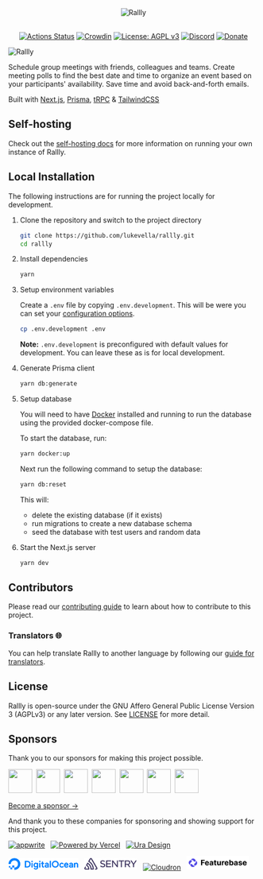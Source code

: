 <div align="center">
  
<img src="./assets/images/logo-color.svg" width="200px" alt="Rallly" />

</div>
<br />
<div align="center">
  
[![Actions Status](https://github.com/lukevella/rallly/actions/workflows/ci.yml/badge.svg)](https://github.com/lukevella/rallly/actions)
[![Crowdin](https://badges.crowdin.net/rallly/localized.svg)](https://crowdin.com/project/rallly)
[![License: AGPL v3](https://img.shields.io/badge/License-AGPL_v3-orange.svg)](https://www.gnu.org/licenses/agpl-3.0)
[![Discord](https://img.shields.io/badge/-Join%20Chat-7289DA?logo=discord&logoColor=white)](https://discord.gg/uzg4ZcHbuM)
[![Donate](https://img.shields.io/badge/-Donate%20with%20Paypal-white?logo=paypal)](https://www.paypal.com/donate/?hosted_button_id=7QXP2CUBLY88E)

</div>

<img src="./assets/images/splash.png" alt="Rallly" />

Schedule group meetings with friends, colleagues and teams. Create meeting polls to find the best date and time to organize an event based on your participants' availability. Save time and avoid back-and-forth emails.

Built with [Next.js](https://github.com/vercel/next.js/), [Prisma](https://github.com/prisma/prisma), [tRPC](https://github.com/trpc/trpc) & [TailwindCSS](https://github.com/tailwindlabs/tailwindcss)

## Self-hosting

Check out the [self-hosting docs](https://support.rallly.co/self-hosting) for more information on running your own instance of Rallly.

## Local Installation

The following instructions are for running the project locally for development.

1. Clone the repository and switch to the project directory

   ```bash
   git clone https://github.com/lukevella/rallly.git
   cd rallly
   ```

2. Install dependencies

   ```bash
   yarn
   ```

3. Setup environment variables

   Create a `.env` file by copying `.env.development`. This will be were you can set your [configuration options](https://support.rallly.co/self-hosting/configuration-options).

   ```bash
   cp .env.development .env
   ```

   **Note:** `.env.development` is preconfigured with default values for development. You can leave these as is for local development.

4. Generate Prisma client

   ```bash
   yarn db:generate
   ```

5. Setup database

   You will need to have [Docker](https://docs.docker.com/get-docker/) installed and running to run the database using the provided docker-compose file.

   To start the database, run:

   ```bash
   yarn docker:up
   ```

   Next run the following command to setup the database:

   ```bash
   yarn db:reset
   ```

   This will:

   - delete the existing database (if it exists)
   - run migrations to create a new database schema
   - seed the database with test users and random data

6. Start the Next.js server

   ```bash
   yarn dev
   ```

## Contributors

Please read our [contributing guide](CONTRIBUTING.md) to learn about how to contribute to this project.

### Translators 🌐

You can help translate Rallly to another language by following our [guide for translators](https://support.rallly.co/contribute/translations).

## License

Rallly is open-source under the GNU Affero General Public License Version 3 (AGPLv3) or any later version. See [LICENSE](LICENSE) for more detail.

## Sponsors

Thank you to our sponsors for making this project possible.

<a href="https://github.com/coderabbitai" target="_blank"><img src="https://avatars.githubusercontent.com/u/132028505?s=200&v=4" width="48" height="48" /></a>&nbsp;
<a href="https://github.com/cpnielsen" target="_blank"><img src="https://avatars.githubusercontent.com/u/1258576?v=4" width="48" height="48" /></a>&nbsp;
<a href="https://github.com/iamericfletcher" target="_blank"><img src="https://avatars.githubusercontent.com/u/64165327?v=4" width="48" height="48" /></a>&nbsp;
<a href="https://github.com/arcticFox-git" target="_blank"><img src="https://avatars.githubusercontent.com/u/86988982?v=4" width="48" height="48" /></a>&nbsp;
<a href="https://github.com/zakwear" target="_blank"><img src="https://avatars.githubusercontent.com/u/55545774?v=4" width="48" height="48" /></a>&nbsp;
<a href="https://github.com/jonnymarshall" target="_blank"><img src="https://avatars.githubusercontent.com/u/42963069?v=4" width="48" height="48" /></a>&nbsp;
<a href="https://github.com/maximelouet" target="_blank"><img src="https://avatars.githubusercontent.com/u/8074940?v=4" width="48" height="48" /></a>&nbsp;

[Become a sponsor &rarr;](https://github.com/sponsors/lukevella)

And thank you to these companies for sponsoring and showing support for this project.

<p>
<a href="https://appwrite.io?utm_source=rallly"><img src="./assets/images/appwrite.svg" alt="appwrite" height="24" /></a>&nbsp;&nbsp;&nbsp;<!--
--><a href="https://vercel.com/?utm_source=rallly&utm_campaign=oss"><img src="./assets/images/vercel-logotype-dark.svg#gh-light-mode-only" alt="Powered by Vercel" height="24" /></a>&nbsp;&nbsp;&nbsp;<!--
--><a href="https://ura.design?utm_source=rallly"><img height="24" alt="Ura Design" src="./assets/images/ura-logo-blue.svg"></a>
</p>
<p>
<a href="https://m.do.co/c/f91efc9c9e50"><img src="./assets/images/digitalocean-logo.svg" alt="Digital Ocean" height="24" /></a>&nbsp;&nbsp;&nbsp;<!--
--><a href="https://sentry.io?utm_source=rallly"><img src="./assets/images/sentry.svg" alt="Sentry" height="24" /></a>&nbsp;&nbsp;&nbsp;<!--
--><a href="https://cloudron.io?utm_source=rallly"><img src="./assets/images/cloudron-logo.svg" alt="Cloudron" height="30"></a>&nbsp;&nbsp;&nbsp;<!--
--><a href="https://featurebase.app?utm_source=rallly"><img src="./assets/images/featurebase.svg" alt="Featurebase" height="28"></a>
</p>
